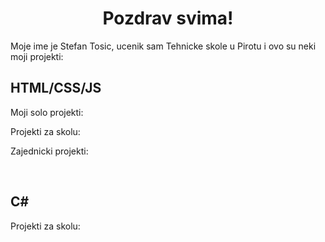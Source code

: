 
<h1 align="center">Pozdrav svima!</h1>
<head>

<body>
Moje ime je Stefan Tosic, ucenik sam Tehnicke skole u Pirotu i ovo su neki moji projekti:

<br>
<h2>HTML/CSS/JS</h2>

Moji solo projekti:



Projekti za skolu:


Zajednicki projekti:


<br>
<h2>C#</h2>

Projekti za skolu:

</body>




<!--
**Toosic/Toosic** is a ✨ _special_ ✨ repository because its `README.md` (this file) appears on your GitHub profile.

Here are some ideas to get you started:

- 🔭 I’m currently working on ...
- 🌱 I’m currently learning ...
- 👯 I’m looking to collaborate on ...
- 🤔 I’m looking for help with ...
- 💬 Ask me about ...
- 📫 How to reach me: ...
- 😄 Pronouns: ...
- ⚡ Fun fact: ...
-->
